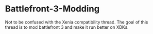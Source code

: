 # Battlefront-3-Modding
Not to be confused with the Xenia compatibility thread. The goal of this thread is to mod battlefront 3 and make it run better on XDKs.
